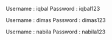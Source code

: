Username : iqbal
Password : iqbal123

Username : dimas
Password : dimas123

Username : nabila
Password : nabila123
